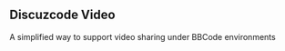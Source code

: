 Discuzcode Video
----------------
A simplified way to support video sharing under BBCode environments

